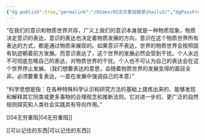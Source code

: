 ```yaml
---
{"dg-publish":true,"permalink":"/02dev/05无穷重阻摘录zhailu2/","dgPassFrontmatter":true}
---
```




“在我们的意识和物质世界共存，广义上我们的意识本身就是一种物质现象。物质决定意识的表达，意识的表达也决定着物质发展的方向，意识在这个物质世界所有表达的方式，都是通过物质来展现的。如果意识不表达，世界的物质世界会按照固有轨迹朝着前方发展。而意识表达了，这个世界的发展必然会受到干扰。个人永远不可彻底忽略自己的表达，对物质世界的干扰。个人也不可认为自己的表达会在这个世界停止发展。（我们想要表达的意思，会随着物质世界的发展变得的面目全非。必须要重复表达，一直在发展中强调自己的本意）” 


“科学思想是指：在各种特殊科学认识和研究方法的基础上提炼出来的、能够发现和解释其它同类或更多事物的合理观念和推断法则，它对进一步的、更广泛的自然规则探究和人类社会实践具有导向作用。”

[[04无穷重阻\|04无穷重阻]]


[[可以记住的东西\|可以记住的东西]]
